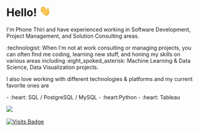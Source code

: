 # Hello! <img src="https://raw.githubusercontent.com/ptyadana/ptyadana/master/wave.gif" width="30px">
<p>I'm Phone Thiri and have experienced working in Software Development, Project Management, and Solution Consulting areas.</p>

<p>:technologist: When I'm not at work consulting or managing projects, you can often find me coding, learning new stuff, and honing my skills on various areas including :eight_spoked_asterisk: Machine Learning & Data Science, Data Visualization projects.</p>

<p>I also love working with different technologies & platforms and my current favorite ones are</p>
- :heart: SQL / PostgreSQL / MySQL
- :heart:Python
- :heart: Tableau

<p><a href="https://www.linkedin.com/in/phonethiriyadana"><img src="https://img.shields.io/badge/linkedin-%230077B5.svg?&style=for-the-badge&logo=linkedin&logoColor=white" height=25></a></p>

[![Visits Badge](https://badges.pufler.dev/visits/ptyadana/git-badges)](https://badges.ptyadana.dev)